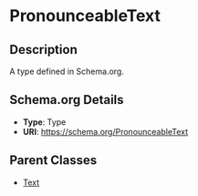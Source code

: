 # PronounceableText

## Description
A type defined in Schema.org.

## Schema.org Details
- **Type**: Type
- **URI**: https://schema.org/PronounceableText

## Parent Classes
- [Text](../Text.md)


